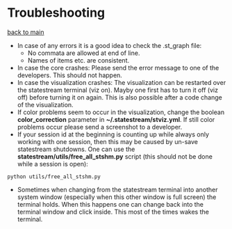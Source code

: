 Troubleshooting
===============
[back to main](../../README.md)



* In case of any errors it is a good idea to check the .st_graph file:
	* No commata are allowed at end of line.
	* Names of items etc. are consistent.
* In case the core crashes: Please send the error message to one of the developers. This should not happen.
* In case the visualization crashes: The visualization can be restarted over the statestream terminal (viz on). Mayby one first has to turn it off (viz off) before turning it on again. This is also possible after a code change of the visualization.
* If color problems seem to occur in the visualization, change the boolean **color_correction** parameter in **~/.statestream/stviz.yml**. If still color problems occur please send a screenshot to a developer.
* If your session id at the beginning is counting up while always only working with one session, then this may be
caused by un-save statestream shutdowns. One can use the **statestream/utils/free_all_stshm.py** script (this
should not be done while a session is open):

```
python utils/free_all_stshm.py
```

* Sometimes when changing from the statestream terminal into another system window (especially when this
  other window is full screen) the terminal holds. When this happens one can change back into the terminal
  window and click inside. This most of the times wakes the terminal.
  
